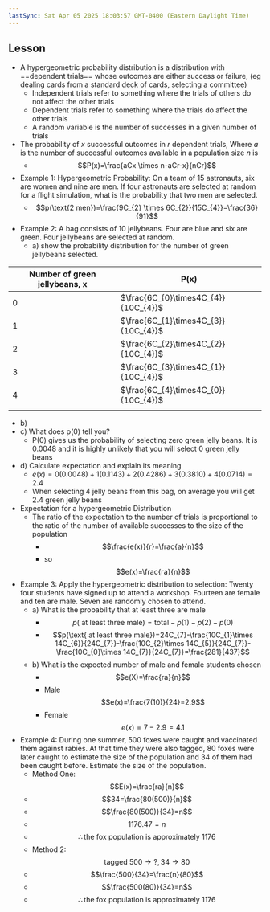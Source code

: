 ```yaml
---
lastSync: Sat Apr 05 2025 18:03:57 GMT-0400 (Eastern Daylight Time)
---
```

## Lesson
- A hypergeometric probability distribution is a distribution with ==dependent trials== whose outcomes are either success or failure, (eg dealing cards from a standard deck of cards, selecting a committee)
	- Independent trials refer to something where the trials of others do not affect the other trials
	- Dependent trials refer to something where the trials do affect the other trials
	- A random variable is the number of successes in a given number of trials
- The probability of $x$ successful outcomes in $r$ dependent trials, Where $a$ is the number of successful outcomes available in a population size $n$ is
	- $$P(x)=\frac{aCx \times n-aCr-x}{nCr}$$
- Example 1: Hypergeometric Probability: On a team of 15 astronauts, six are women and nine are men. If four astronauts are selected at random for a flight simulation, what is the probability that two men are selected. 
	- $$p(\text{2 men})=\frac{9C_{2} \times 6C_{2}}{15C_{4}}=\frac{36}{91}$$
- Example 2: A bag consists of 10 jellybeans. Four are blue and six are green. Four jellybeans are selected at random.
	- a) show the probability distribution for the number of green jellybeans selected.

| Number of green jellybeans, x | P(x)                                 |
| ----------------------------- | ------------------------------------ |
| 0                             | $\frac{6C_{0}\times4C_{4}}{10C_{4}}$ |
| 1                             | $\frac{6C_{1}\times4C_{3}}{10C_{4}}$ |
| 2                             | $\frac{6C_{2}\times4C_{2}}{10C_{4}}$ |
| 3                             | $\frac{6C_{3}\times4C_{1}}{10C_{4}}$ |
| 4                             | $\frac{6C_{4}\times4C_{0}}{10C_{4}}$ |
|                               |                                      |
- b) 
- c) What does p(0) tell you?
	- P(0) gives us the probability of selecting zero green jelly beans. It is 0.0048 and it is highly unlikely that you will select 0 green jelly beans
- d) Calculate expectation and explain its meaning
	- $e(x)=0(0.0048)+1(0.1143)+2(0.4286)+3(0.3810)+4(0.0714)=2.4$
	- When selecting 4 jelly beans from this bag, on average you will get 2.4 green jelly beans
- Expectation for a hypergeometric Distribution
	- The ratio of the expectation to the number of trials is proportional to the ratio of the number of available successes to the size of the population
		- $$\frac{e(x)}{r}=\frac{a}{n}$$
		- so$$e(x)=\frac{ra}{n}$$
- Example 3: Apply the hypergeometric distribution to selection: Twenty four students have signed up to attend a workshop. Fourteen are female and ten are male. Seven are randomly chosen to attend.
	- a) What is the probability that at least three are male
		- $$p(\text{ at least three male})=\text{total}-p(1)-p(2)-p(0)$$
		- $$p(\text{ at least three male})=24C_{7}-\frac{10C_{1}\times 14C_{6}}{24C_{7}}-\frac{10C_{2}\times 14C_{5}}{24C_{7}}-\frac{10C_{0}\times 14C_{7}}{24C_{7}}=\frac{281}{437}$$
	- b) What is the expected number of male and female students chosen
		- $$e(X)=\frac{ra}{n}$$
		- Male$$e(x)=\frac{7(10)}{24}=2.9$$
		- Female$$e(x)=7-2.9=4.1$$
- Example 4: During one summer, 500 foxes were caught and vaccinated them against rabies. At that time they were also tagged, 80 foxes were later caught to estimate the size of the population and 34 of them had been caught before. Estimate the size of the population.
	- Method One: $$E(x)=\frac{ra}{n}$$
	- $$34=\frac{80(500)}{n}$$
	- $$\frac{80(500)}{34}=n$$
	- $$1176.47=n$$
	- $$\therefore \text{the fox population is approximately 1176}$$
	- Method 2:$$\text{tagged 500} \to \text{?}, 34 \to 80$$
	- $$\frac{500}{34}=\frac{n}{80}$$
	- $$\frac{500(80)}{34}=n$$
	- $$\therefore \text{the fox population is approximately 1176}$$
